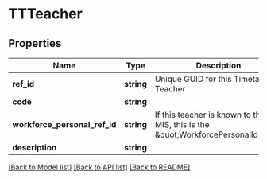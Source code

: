 # TTTeacher

## Properties
Name | Type | Description | Notes
------------ | ------------- | ------------- | -------------
**ref_id** | **string** | Unique GUID for this Timetable Teacher | 
**code** | **string** |  | 
**workforce_personal_ref_id** | **string** | If this teacher is known to the MIS, this is the &amp;quot;WorkforcePersonalId&amp;quot; | [optional] 
**description** | **string** |  | 

[[Back to Model list]](../README.md#documentation-for-models) [[Back to API list]](../README.md#documentation-for-api-endpoints) [[Back to README]](../README.md)


